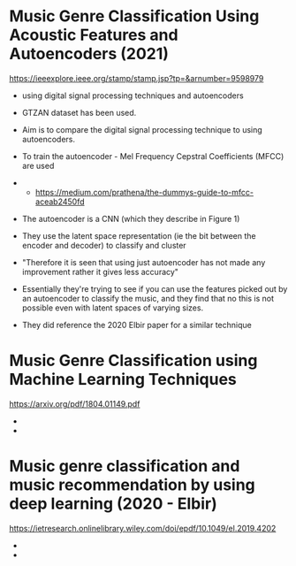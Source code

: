 # Music Genre Classification Using Acoustic Features and Autoencoders (2021)
https://ieeexplore.ieee.org/stamp/stamp.jsp?tp=&arnumber=9598979

* using digital signal processing techniques and autoencoders
* GTZAN dataset has been used.
* Aim is to compare the digital signal processing technique to using autoencoders.
* To train the autoencoder - Mel Frequency Cepstral Coefficients (MFCC) are used
* * https://medium.com/prathena/the-dummys-guide-to-mfcc-aceab2450fd
* The autoencoder is a CNN (which they describe in Figure 1)
* They use the latent space representation (ie the bit between the encoder and decoder) to classify and cluster
* "Therefore it is seen that using just autoencoder has not made any improvement rather it gives less accuracy"

* Essentially they're trying to see if you can use the features picked out by an autoencoder to classify the music, and they find that no this is not possible even with latent spaces of varying sizes.
* They did reference the 2020 Elbir paper for a similar technique

# Music Genre Classification using Machine Learning Techniques
https://arxiv.org/pdf/1804.01149.pdf

*
*

# Music genre classification and music recommendation by using deep learning (2020 - Elbir)
https://ietresearch.onlinelibrary.wiley.com/doi/epdf/10.1049/el.2019.4202

*
*
